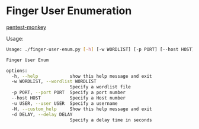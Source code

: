 # Finger User Enumeration

[pentest-monkey](https://book.hacktricks.xyz/network-services-pentesting/pentesting-finger)

Usage:

```bash
Usage: ./finger-user-enum.py [-h] [-w WORDLIST] [-p PORT] [--host HOST] [-u USER] [-H] [-d DELAY]

Finger User Enum

options:
  -h, --help            show this help message and exit
  -w WORDLIST, --wordlist WORDLIST
                        Specify a wordlist file
  -p PORT, --port PORT  Specify a port number
  --host HOST           Specify a Host number
  -u USER, --user USER  Specify a username
  -H, --custom_help     Show this help message and exit
  -d DELAY, --delay DELAY
                        Specify a delay time in seconds
```
